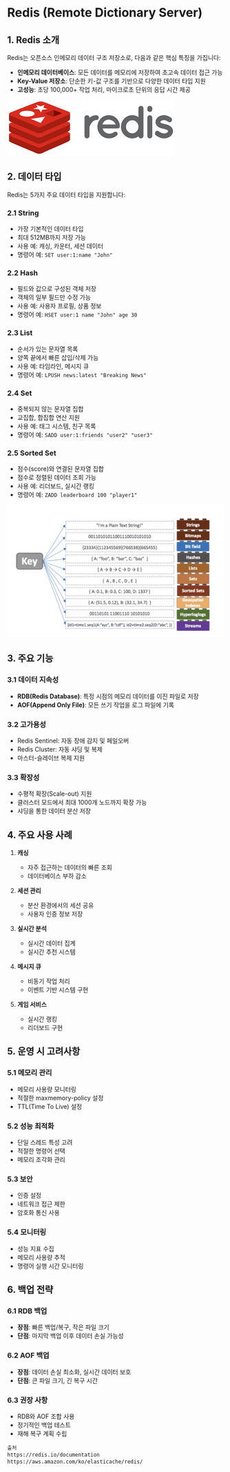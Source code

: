 # Redis (Remote Dictionary Server)

## 1. Redis 소개
Redis는 오픈소스 인메모리 데이터 구조 저장소로, 다음과 같은 핵심 특징을 가집니다:

- **인메모리 데이터베이스**: 모든 데이터를 메모리에 저장하여 초고속 데이터 접근 가능
- **Key-Value 저장소**: 단순한 키-값 구조를 기반으로 다양한 데이터 타입 지원
- **고성능**: 초당 100,000+ 작업 처리, 마이크로초 단위의 응답 시간 제공

![Redis.png](..%2F..%2F..%2F..%2Fetc%2Fimage%2FDataBase%2FNoSQL%2FRedis%2FRedis.png)

## 2. 데이터 타입

Redis는 5가지 주요 데이터 타입을 지원합니다:

### 2.1 String
- 가장 기본적인 데이터 타입
- 최대 512MB까지 저장 가능
- 사용 예: 캐싱, 카운터, 세션 데이터
- 명령어 예: `SET user:1:name "John"`

### 2.2 Hash
- 필드와 값으로 구성된 객체 저장
- 객체의 일부 필드만 수정 가능
- 사용 예: 사용자 프로필, 상품 정보
- 명령어 예: `HSET user:1 name "John" age 30`

### 2.3 List
- 순서가 있는 문자열 목록
- 양쪽 끝에서 빠른 삽입/삭제 가능
- 사용 예: 타임라인, 메시지 큐
- 명령어 예: `LPUSH news:latest "Breaking News"`

### 2.4 Set
- 중복되지 않는 문자열 집합
- 교집합, 합집합 연산 지원
- 사용 예: 태그 시스템, 친구 목록
- 명령어 예: `SADD user:1:friends "user2" "user3"`

### 2.5 Sorted Set
- 점수(score)와 연결된 문자열 집합
- 점수로 정렬된 데이터 조회 가능
- 사용 예: 리더보드, 실시간 랭킹
- 명령어 예: `ZADD leaderboard 100 "player1"`

![Redis-DataType.png](..%2F..%2F..%2F..%2Fetc%2Fimage%2FDataBase%2FNoSQL%2FRedis%2FRedis-DataType.png)

## 3. 주요 기능

### 3.1 데이터 지속성
- **RDB(Redis Database)**: 특정 시점의 메모리 데이터를 이진 파일로 저장
- **AOF(Append Only File)**: 모든 쓰기 작업을 로그 파일에 기록

### 3.2 고가용성
- Redis Sentinel: 자동 장애 감지 및 페일오버
- Redis Cluster: 자동 샤딩 및 복제
- 마스터-슬레이브 복제 지원

### 3.3 확장성
- 수평적 확장(Scale-out) 지원
- 클러스터 모드에서 최대 1000개 노드까지 확장 가능
- 샤딩을 통한 데이터 분산 저장

## 4. 주요 사용 사례

1. **캐싱**
   - 자주 접근하는 데이터의 빠른 조회
   - 데이터베이스 부하 감소

2. **세션 관리**
   - 분산 환경에서의 세션 공유
   - 사용자 인증 정보 저장

3. **실시간 분석**
   - 실시간 데이터 집계
   - 실시간 추천 시스템

4. **메시지 큐**
   - 비동기 작업 처리
   - 이벤트 기반 시스템 구현

5. **게임 서비스**
   - 실시간 랭킹
   - 리더보드 구현

## 5. 운영 시 고려사항

### 5.1 메모리 관리
- 메모리 사용량 모니터링
- 적절한 maxmemory-policy 설정
- TTL(Time To Live) 설정

### 5.2 성능 최적화
- 단일 스레드 특성 고려
- 적절한 명령어 선택
- 메모리 조각화 관리

### 5.3 보안
- 인증 설정
- 네트워크 접근 제한
- 암호화 통신 사용

### 5.4 모니터링
- 성능 지표 수집
- 메모리 사용량 추적
- 명령어 실행 시간 모니터링

## 6. 백업 전략

### 6.1 RDB 백업
- **장점**: 빠른 백업/복구, 작은 파일 크기
- **단점**: 마지막 백업 이후 데이터 손실 가능성

### 6.2 AOF 백업
- **장점**: 데이터 손실 최소화, 실시간 데이터 보호
- **단점**: 큰 파일 크기, 긴 복구 시간

### 6.3 권장 사항
- RDB와 AOF 조합 사용
- 정기적인 백업 테스트
- 재해 복구 계획 수립

```
출처
https://redis.io/documentation
https://aws.amazon.com/ko/elasticache/redis/
```